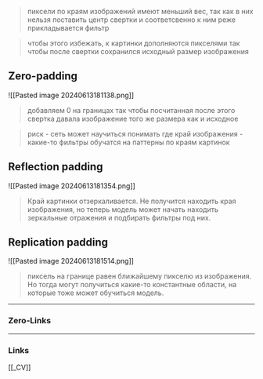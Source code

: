 > пиксели по краям изображений имеют меньший вес, так как в них нельзя поставить центр свертки и соответсвенно к ним реже прикладывается фильтр

> чтобы этого избежать, к картинки дополняются пикселями так чтобы после свертки сохранился исходный размер изображения

## Zero-padding
![[Pasted image 20240613181138.png]]
> добавляем 0 на границах так чтобы посчитанная после этого свертка давала изображение того же размера как и исходное

> риск - сеть может научиться понимать где край изображения - какие-то фильтры обучатся на паттерны по краям картинок

## Reflection padding
![[Pasted image 20240613181354.png]]
> Край картинки отзеркаливается. Не получится находить края изображения, но теперь модель может начать находить зеркальные отражения и подбирать фильтры под них.

## Replication padding
![[Pasted image 20240613181514.png]]
>пиксель на границе равен ближайшему пикселю из изображения. Но тогда могут получиться какие-то константные области, на которые тоже может обучиться модель.


____
### Zero-Links

____
### Links
[[_CV]]